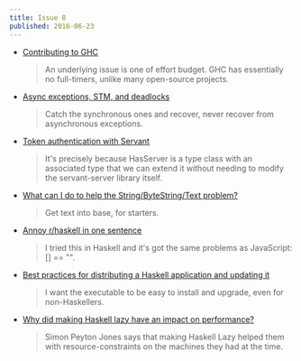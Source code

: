 ```yaml
---
title: Issue 8
published: 2016-06-23
---
```


- [Contributing to GHC](https://ghc.haskell.org/trac/ghc/blog/ContributingToGhc)

  > An underlying issue is one of effort budget. GHC has essentially no full-timers, unlike many open-source projects.

- [Async exceptions, STM, and deadlocks](https://www.fpcomplete.com/blog/2016/06/async-exceptions-stm-deadlocks)

  > Catch the synchronous ones and recover, never recover from asynchronous exceptions.

- [Token authentication with Servant](http://jerrington.me/posts/2016-06-18-token-authentication-with-servant.html)

  > It's precisely because HasServer is a type class with an associated type that we can extend it without needing to modify the servant-server library itself.

- [What can I do to help the String/ByteString/Text problem?](https://www.reddit.com/r/haskell/comments/4p2vx7/what_can_i_do_to_help_the_stringbytestringtext/)

  > Get text into base, for starters.

- [Annoy r/haskell in one sentence](https://www.reddit.com/r/haskell/comments/4ooive/annoy_rhaskell_in_one_sentence/)

  > I tried this in Haskell and it's got the same problems as JavaScript: [] == "".

- [Best practices for distributing a Haskell application and updating it](http://stackoverflow.com/questions/37874974/best-practices-for-distributing-a-haskell-application-and-updating-it)

  > I want the executable to be easy to install and upgrade, even for non-Haskellers.

- [Why did making Haskell lazy have an impact on performance?](http://stackoverflow.com/questions/37914428/why-did-making-haskell-lazy-have-an-impact-on-performance)

  > Simon Peyton Jones says that making Haskell Lazy helped them with resource-constraints on the machines they had at the time.
